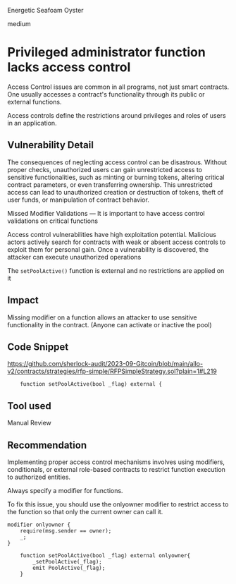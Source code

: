 Energetic Seafoam Oyster

medium

# Privileged administrator function lacks access control
Access Control issues are common in all programs, not just smart contracts. One usually accesses a contract's functionality through its public or external functions.

Access controls define the restrictions around privileges and roles of users in an application.

## Vulnerability Detail
The consequences of neglecting access control can be disastrous. Without proper checks, unauthorized users can gain unrestricted access to sensitive functionalities, such as minting or burning tokens, altering critical contract parameters, or even transferring ownership. This unrestricted access can lead to unauthorized creation or destruction of tokens, theft of user funds, or manipulation of contract behavior.

Missed Modifier Validations — It is important to have access control validations on critical functions

Access control vulnerabilities have high exploitation potential. Malicious actors actively search for contracts with weak or absent access controls to exploit them for personal gain. Once a vulnerability is discovered, the attacker can execute unauthorized operations

The `setPoolActive()` function is external and no restrictions are applied on it


## Impact
Missing modifier on a function allows an attacker to use sensitive functionality in the contract. (Anyone can activate or inactive the pool) 


## Code Snippet
https://github.com/sherlock-audit/2023-09-Gitcoin/blob/main/allo-v2/contracts/strategies/rfp-simple/RFPSimpleStrategy.sol?plain=1#L219
```solidity
    function setPoolActive(bool _flag) external {
```

## Tool used

Manual Review

## Recommendation

Implementing proper access control mechanisms involves using modifiers, conditionals, or external role-based contracts to restrict function execution to authorized entities.

Always specify a modifier for functions.

To fix this issue, you should use the onlyowner modifier to restrict access to the function so that only the current owner can call it.

```solidity
modifier onlyowner {
    require(msg.sender == owner);
    _;
}
```

```solidity
    function setPoolActive(bool _flag) external onlyowner{
        _setPoolActive(_flag);
        emit PoolActive(_flag);
    }
```